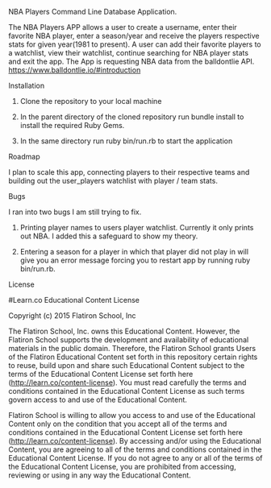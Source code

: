 NBA Players Command Line Database Application.

The NBA Players APP allows a user to create a username, enter their favorite NBA player, enter a season/year and receive the players respective stats for given year(1981 to present).
A user can add their favorite players to a watchlist, view their watchlist, continue searching for NBA player stats and exit the app.
The App is requesting NBA data from the balldontlie API. https://www.balldontlie.io/#introduction

Installation

1. Clone the repository to your local machine

2. In the parent directory of the cloned repository run bundle install to install the required Ruby Gems.

3. In the same directory run ruby bin/run.rb to start the application

Roadmap

I plan to scale this app, connecting players to their respective teams and building out the user_players watchlist with player / team stats.

Bugs

I ran into two bugs I am still trying to fix.

1. Printing player names to users player watchlist. Currently it only prints out NBA. I added this a safeguard to show my theory. 

2. Entering a season for a player in which that player did not play in will give you an error message forcing you to restart app by running ruby bin/run.rb. 

License

#Learn.co Educational Content License

Copyright (c) 2015 Flatiron School, Inc

The Flatiron School, Inc. owns this Educational Content. However, the Flatiron School supports the development and availability of educational materials in the public domain. Therefore, the Flatiron School grants Users of the Flatiron Educational Content set forth in this repository certain rights to reuse, build upon and share such Educational Content subject to the terms of the Educational Content License set forth here (http://learn.co/content-license). You must read carefully the terms and conditions contained in the Educational Content License as such terms govern access to and use of the Educational Content.

Flatiron School is willing to allow you access to and use of the Educational Content only on the condition that you accept all of the terms and conditions contained in the Educational Content License set forth here (http://learn.co/content-license). By accessing and/or using the Educational Content, you are agreeing to all of the terms and conditions contained in the Educational Content License. If you do not agree to any or all of the terms of the Educational Content License, you are prohibited from accessing, reviewing or using in any way the Educational Content.
